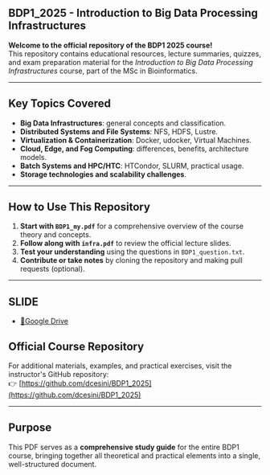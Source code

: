 ## BDP1_2025 - Introduction to Big Data Processing Infrastructures

**Welcome to the official repository of the BDP1 2025 course!**  
This repository contains educational resources, lecture summaries, quizzes, and exam preparation material for the *Introduction to Big Data Processing Infrastructures* course, part of the MSc in Bioinformatics.

---

## Key Topics Covered

- **Big Data Infrastructures**: general concepts and classification.
- **Distributed Systems and File Systems**: NFS, HDFS, Lustre.
- **Virtualization & Containerization**: Docker, udocker, Virtual Machines.
- **Cloud, Edge, and Fog Computing**: differences, benefits, architecture models.
- **Batch Systems and HPC/HTC**: HTCondor, SLURM, practical usage.
- **Storage technologies and scalability challenges**.

---

## How to Use This Repository

1. **Start with `BDP1_my.pdf`** for a comprehensive overview of the course theory and concepts.
2. **Follow along with `infra.pdf`** to review the official lecture slides.
3. **Test your understanding** using the questions in `BDP1_question.txt`.
4. **Contribute or take notes** by cloning the repository and making pull requests (optional).

---

## SLIDE

- [🔎Google Drive](https://drive.google.com/file/d/1wzA1xtHW14hh-PvJJcho1k4J8ZIhmPxt/view?usp=sharing)
  

## Official Course Repository

For additional materials, examples, and practical exercises, visit the instructor's GitHub repository:  
👉 [https://github.com/dcesini/BDP1_2025](https://github.com/dcesini/BDP1_2025)

---


## Purpose

This PDF serves as a **comprehensive study guide** for the entire BDP1 course, bringing together all theoretical and practical elements into a single, well-structured document.
